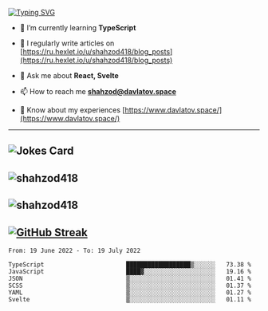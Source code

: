 [![Typing SVG](https://readme-typing-svg.herokuapp.com?font=Turret+Road&height=30&lines=HI!+I%60m+Frontend+Developer)](https://git.io/typing-svg)

- 🌱 I’m currently learning **TypeScript**

- 📝 I regularly write articles on [https://ru.hexlet.io/u/shahzod418/blog_posts](https://ru.hexlet.io/u/shahzod418/blog_posts)

- 💬 Ask me about **React, Svelte**

- 📫 How to reach me **shahzod@davlatov.space**

- 📄 Know about my experiences [https://www.davlatov.space/](https://www.davlatov.space/)

---
![Jokes Card](https://readme-jokes.vercel.app/api?theme=radical)
---
![shahzod418](https://github-readme-stats.vercel.app/api/top-langs?username=shahzod418&show_icons=true&theme=radical&locale=en&layout=compact)
---
![shahzod418](https://github-readme-stats.vercel.app/api?username=shahzod418&show_icons=true&theme=radical&locale=en&count_private=true)
---
[![GitHub Streak](http://github-readme-streak-stats.herokuapp.com?user=shahzod418&theme=radical&date_format=M%20j%5B%2C%20Y%5D)](https://git.io/streak-stats)
---
<!--START_SECTION:waka-->

```text
From: 19 June 2022 - To: 19 July 2022

TypeScript                       ██████████████████▒░░░░░░   73.38 %
JavaScript                       ████▓░░░░░░░░░░░░░░░░░░░░   19.16 %
JSON                             ▒░░░░░░░░░░░░░░░░░░░░░░░░   01.41 %
SCSS                             ▒░░░░░░░░░░░░░░░░░░░░░░░░   01.37 %
YAML                             ▒░░░░░░░░░░░░░░░░░░░░░░░░   01.27 %
Svelte                           ▒░░░░░░░░░░░░░░░░░░░░░░░░   01.11 %
```

<!--END_SECTION:waka-->
